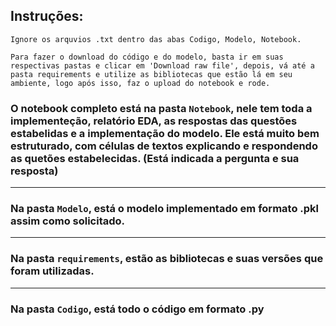 ## Instruções: 
`Ignore os arquvios .txt dentro das abas Codigo, Modelo, Notebook.`


`Para fazer o download do código e do modelo, basta ir em suas respectivas pastas e clicar em 'Download raw file', depois, vá até a pasta requirements e utilize as bibliotecas que estão lá em seu ambiente, logo após isso, faz o upload do notebook e rode.`
### O notebook completo está na pasta `Notebook`, nele tem toda a implementeção, relatório EDA, as respostas das questões estabelidas e a implementação do modelo. Ele está muito bem estruturado, com células de textos explicando e respondendo as quetões estabelecidas. (Está indicada a pergunta e sua resposta)
------
### Na pasta `Modelo`, está o modelo implementado em formato .pkl assim como solicitado.
------
### Na pasta `requirements`, estão as bibliotecas e suas versões que foram utilizadas.
------
### Na pasta `Codigo`, está todo o código em formato .py

